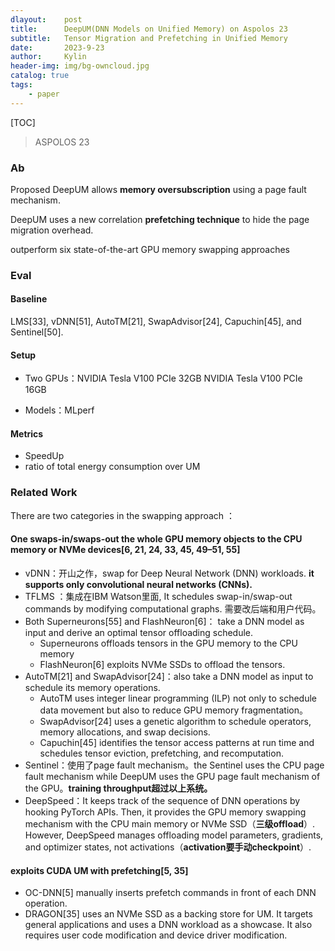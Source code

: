 ```yaml
---
dlayout:    post
title:      DeepUM(DNN Models on Unified Memory) on Aspolos 23
subtitle:   Tensor Migration and Prefetching in Unified Memory
date:       2023-9-23
author:     Kylin
header-img: img/bg-owncloud.jpg
catalog: true
tags:
    - paper
---
```




[TOC]

> ASPOLOS 23



### Ab

Proposed DeepUM allows **memory oversubscription** using a page fault mechanism.

DeepUM uses a new correlation **prefetching technique** to hide the page migration overhead.

outperform six state-of-the-art GPU memory swapping approaches









### Eval

#### Baseline

LMS[33], vDNN[51], AutoTM[21], SwapAdvisor[24], Capuchin[45], and Sentinel[50].

#### Setup

- Two GPUs：NVIDIA Tesla V100 PCIe 32GB NVIDIA Tesla V100 PCIe 16GB

- Models：MLperf

#### Metrics

- SpeedUp
- ratio of total energy consumption over UM



### Related Work

There are two categories in the swapping approach ：

#### One swaps-in/swaps-out the whole GPU memory objects to the CPU memory or NVMe devices[6, 21, 24, 33, 45, 49–51, 55]  

- vDNN：开山之作，swap for Deep Neural Network (DNN) workloads. **it supports only convolutional neural networks (CNNs).**  
- TFLMS ：集成在IBM Watson里面, It schedules swap-in/swap-out commands by modifying computational graphs. 需要改后端和用户代码。
- Both Superneurons[55] and FlashNeuron[6]： take a DNN model as input and derive an optimal tensor offloading schedule. 
  - Superneurons offloads tensors in the GPU memory to the CPU memory
  - FlashNeuron[6] exploits NVMe SSDs to offload the tensors.  
- AutoTM[21] and SwapAdvisor[24]：also take a DNN model as input to schedule its memory operations.  
  - AutoTM uses integer linear programming (ILP) not only to schedule data movement but also to reduce GPU memory fragmentation。
  - SwapAdvisor[24] uses a genetic algorithm to schedule operators, memory allocations, and swap decisions.   
  - Capuchin[45] identifies the tensor access patterns at run time and schedules tensor eviction, prefetching, and recomputation.  
- Sentinel：使用了page fault mechanism。the Sentinel uses the CPU page fault mechanism while DeepUM uses the GPU page fault mechanism of the GPU。**training throughput超过以上系统。**
- DeepSpeed：It keeps track of the sequence of DNN operations by hooking PyTorch APIs. Then, it provides the GPU memory swapping mechanism with the CPU main memory or NVMe SSD（**三级offload**）. However, DeepSpeed manages offloading model parameters, gradients, and optimizer states, not activations（**activation要手动checkpoint**）. 

#### exploits CUDA UM with prefetching[5, 35]  

- OC-DNN[5] manually inserts prefetch commands in front of each DNN operation. 
- DRAGON[35] uses an NVMe SSD as a backing store for UM. It targets general applications and uses a DNN workload as a showcase. It also requires user code modification and device driver modification.  

